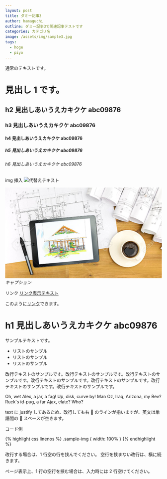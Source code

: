 ```yaml
---
layout: post
title: ダミー記事3
author: hamaguchi
outline: ダミー記事3で関連記事テストです
categories: カテゴリ名
image: /assets/img/sample3.jpg
tags:
  - hoge
  - piyo
---
```


通常のテキストです。

# 見出し 1 です。

## h2 見出しあいうえカキクケ abc09876

### h3 見出しあいうえカキクケ abc09876

#### h4 見出しあいうえカキクケ abc09876

##### h5 見出しあいうえカキクケ abc09876

###### h6 見出しあいうえカキクケ abc09876

img 挿入
![代替えテキスト](画像パス)

![sample画像](/assets/img/sample.jpg)
_キャプション_

リンク
[リンク表示テキスト](リンク先URL)

このように[リンク](リンク先URL)できます。

# h1 見出しあいうえカキクケ abc09876

サンプルテキストです。

- リストのサンプル
- リストのサンプル
- リストのサンプル

改行テキストのサンプルです。改行テキストのサンプルです。改行テキストのサンプルです。改行テキストのサンプルです。改行テキストのサンプルです。改行テキストのサンプルです。改行テキストのサンプルです。

Oh, wet Alex, a jar, a fag! Up, disk, curve by! Man Oz, Iraq, Arizona, my Bev? Ruck's id-pug, a far Ajax, elate? Who?

text に justify してあるため、改行しても右  のラインが揃いますが、英文は単語間の  スペースが空きます。

コード例

{% highlight css linenos %}
.sample-img {
width: 100%
}
{% endhighlight %}

改行する場合は、1 行空の行を挟んでください。
空行を挟まない改行は、横に続きます。

ページ表示上、1 行の空行を挟む場合は、入力時には 2 行空けてください。
